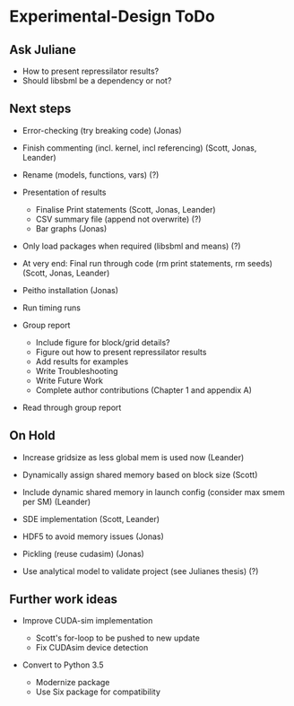 # Experimental-Design ToDo

## Ask Juliane

- How to present repressilator results?
- Should libsbml be a dependency or not?

## Next steps

- Error-checking (try breaking code) (Jonas)

- Finish commenting (incl. kernel, incl referencing) (Scott, Jonas, Leander)

- Rename (models, functions, vars) (?)

- Presentation of results
  - Finalise Print statements (Scott, Jonas, Leander)
  - CSV summary file (append not overwrite) (?)
  - Bar graphs (Jonas)

- Only load packages when required (libsbml and means) (?)

- At very end: Final run through code (rm print statements, rm seeds) (Scott, Jonas, Leander)

- Peitho installation (Jonas)

- Run timing runs

- Group report
  - Include figure for block/grid details?
  - Figure out how to present repressilator results
  - Add results for examples
  - Write Troubleshooting
  - Write Future Work
  - Complete author contributions (Chapter 1 and appendix A)

- Read through group report

## On Hold

- Increase gridsize as less global mem is used now (Leander)

- Dynamically assign shared memory based on block size (Scott)

- Include dynamic shared memory in launch config (consider max smem per SM) (Leander)

- SDE implementation (Scott, Leander)

- HDF5 to avoid memory issues (Jonas)

- Pickling (reuse cudasim)  (Jonas)

- Use analytical model to validate project (see Julianes thesis) (?)

## Further work ideas

- Improve CUDA-sim implementation
  - Scott's for-loop to be pushed to new update
  - Fix CUDAsim device detection

- Convert to Python 3.5
  - Modernize package
  - Use Six package for compatibility
